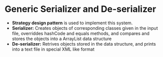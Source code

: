 # Generic Serializer and De-serializer

- **Strategy design pattern** is used to implement this system.
- **Serializer:** Creates objects of corresponding classes given in the input file, overriddes hashCode
and equals methods, and compares and stores the objects into a ArrayList data structure
- **De-serializer:** Retrives objects stored in the data structure, and prints into a text file in special XML like format 
